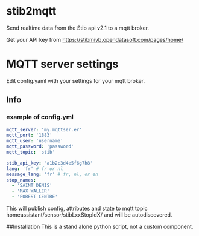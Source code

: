 # stib2mqtt
Send realtime data from the Stib api v2.1 to a mqtt broker.

Get your API key from https://stibmivb.opendatasoft.com/pages/home/

# MQTT server settings
Edit config.yaml with your settings for your mqtt broker.

## Info

### example of config.yml
```yaml
mqtt_server: 'my.mqttser.er'
mqtt_port: '1883'
mqtt_user: 'username'
mqtt_password: 'password'
mqtt_topic: 'stib'

stib_api_key: 'a1b2c3d4e5f6g7h8'
lang: 'fr' # fr or nl
message_lang: 'fr' # fr, nl, or en
stop_names:
  - 'SAINT DENIS'
  - 'MAX WALLER'
  - 'FOREST CENTRE'
```
This will publish config, attributes and state to mqtt topic homeassistant/sensor/stibLxxStopIdX/ and will be autodiscovered.

##Installation
This is a stand alone python script, not a custom component.
